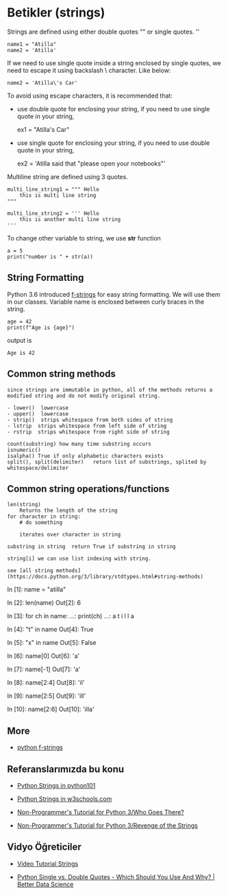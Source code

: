 # Betikler (strings)


Strings are defined using either double quotes "" or single quotes. ''


    name1 = "Atilla"
    name2 = 'Atilla'


If we need to use single quote inside a string enclosed by single quotes, we need to escape it using backslash \ character.
Like below:

    name2 = 'Atilla\'s Car'

To avoid using escape characters, it is recommended that:

- use double quote for enclosing your string, if you need to use single quote in your string, 

    ex1 = "Atilla's Car"

- use single quote for enclosing your string, if you need to use double quote in your string, 

    ex2 = 'Atilla said that "please open your notebooks"'




Multiline string are defined using 3 quotes.

    multi_line_string1 = """ Hello
        this is multi line string
    """

    multi_line_string2 = ''' Hello
        this is another multi line string
    '''

To change other variable to string, we use **str** function


    a = 5
    print("number is " + str(a))


## String Formatting

Python 3.6 introduced [f-strings](https://docs.python.org/3/reference/lexical_analysis.html#f-strings) for easy string formatting.
We will use them in our classes.
Variable name is enclosed between curly braces in the string.


    age = 42
    print(f"Age is {age}")


output is

    Age is 42





## Common string methods

    since strings are immutable in python, all of the methods returns a modified string and do not modify original string.

    - lower()  lowercase
    - upper()  lowercase
    - strip()  strips whitespace from both sides of string
    - lstrip  strips whitespace from left side of string
    - rstrip  strips whitespace from right side of string

    count(substring) how many time substring occurs
    isnumeric()
    isalpha() True if only alphabetic characters exists
    split(), split(delimiter)   return list of substrings, splited by whitespace/delimiter

## Common string operations/functions


    len(string)
        Returns the length of the string
    for character in string:
        # do something

        iterates over character in string

    substring in string  return True if substring in string

    string[i] we can use list indexing with string.

    see [all string methods](https://docs.python.org/3/library/stdtypes.html#string-methods)



In [1]: name = "atilla"

In [2]: len(name)
Out[2]: 6

In [3]: for ch in name:
   ...:     print(ch)
   ...:
a
t
i
l
l
a

In [4]: "t" in name
Out[4]: True

In [5]: "x" in name
Out[5]: False

In [6]: name[0]
Out[6]: 'a'

In [7]: name[-1]
Out[7]: 'a'

In [8]: name[2:4]
Out[8]: 'il'

In [9]: name[2:5]
Out[9]: 'ill'

In [10]: name[2:6]
Out[10]: 'illa'



## More

- [python f-strings](https://realpython.com/python-f-strings/)





## Referanslarımızda bu konu


- [Python Strings in python101](https://python101.pythonlibrary.org/chapter2_strings.html)

- [Python Strings in w3schools.com](https://www.w3schools.com/python/python_strings.asp)

- [Non-Programmer's Tutorial for Python 3/Who Goes There?](https://en.wikibooks.org/wiki/Non-Programmer%27s_Tutorial_for_Python_3/Who_Goes_There%3F)

- [Non-Programmer's Tutorial for Python 3/Revenge of the Strings](https://en.wikibooks.org/wiki/Non-Programmer%27s_Tutorial_for_Python_3/Revenge_of_the_Strings)

## Vidyo Öğreticiler

- [Video Tutorial Strings](https://www.youtube.com/watch?v=UsCQXe1OHZk)

- [Python Single vs. Double Quotes - Which Should You Use And Why? | Better Data Science](https://www.youtube.com/watch?v=yR384WW0kOg&t=3s)
